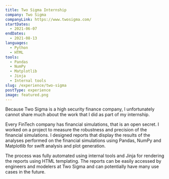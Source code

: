 ```yaml
---
title: Two Sigma Internship
company: Two Sigma
companyLink: https://www.twosigma.com/
startDates:
  - 2021-06-07
endDates:
  - 2021-08-13
languages:
  - Python
  - HTML
tools:
  - Pandas
  - NumPy
  - Matplotlib
  - Jinja
  - Internal tools
slug: /experience/two-sigma
postType: experience
image: featured.png
---
```


Because Two Sigma is a high security finance company, I unfortunately cannot
share much about the work that I did as part of my internship.

Every FinTech company has financial simulations, that is an open secret. I
worked on a project to measure the robustness and precision of the financial
simulations. I designed reports that display the results of the analyses
performed on the financial simulations using Pandas, NumPy and Matplotlib
for swift analysis and plot generation.

The process was fully automated using internal tools and Jinja for
rendering the reports using HTML templating. The reports can be easily
accessed by engineers and modelers at Two Sigma and can potentially have
many use cases in the future.

